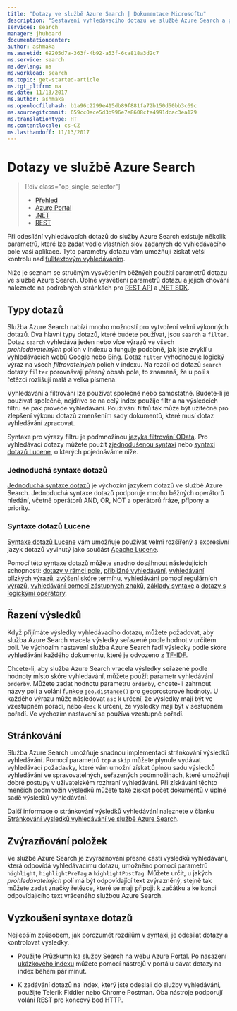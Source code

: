 ```yaml
---
title: "Dotazy ve službě Azure Search | Dokumentace Microsoftu"
description: "Sestavení vyhledávacího dotazu ve službě Azure Search a použití parametrů hledání k filtrování a řazení výsledků vyhledávání."
services: search
manager: jhubbard
documentationcenter: 
author: ashmaka
ms.assetid: 69205d7a-363f-4b92-a53f-6ca818a3d2c7
ms.service: search
ms.devlang: na
ms.workload: search
ms.topic: get-started-article
ms.tgt_pltfrm: na
ms.date: 11/13/2017
ms.author: ashmaka
ms.openlocfilehash: b1a96c2299e415db89f881fa72b150d50bb3c69c
ms.sourcegitcommit: 659cc0ace5d3b996e7e8608cfa4991dcac3ea129
ms.translationtype: HT
ms.contentlocale: cs-CZ
ms.lasthandoff: 11/13/2017
---
```

# <a name="queries-in-azure-search"></a>Dotazy ve službě Azure Search
> [!div class="op_single_selector"]
> * [Přehled](search-query-overview.md)
> * [Azure Portal](search-explorer.md)
> * [.NET](search-query-dotnet.md)
> * [REST](search-query-rest-api.md)
> 
> 

Při odesílání vyhledávacích dotazů do služby Azure Search existuje několik parametrů, které lze zadat vedle vlastních slov zadaných do vyhledávacího pole vaší aplikace. Tyto parametry dotazu vám umožňují získat větší kontrolu nad [fulltextovým vyhledáváním](search-lucene-query-architecture.md).

Níže je seznam se stručným vysvětlením běžných použití parametrů dotazu ve službě Azure Search. Úplné vysvětlení parametrů dotazu a jejich chování naleznete na podrobných stránkách pro [REST API](https://docs.microsoft.com/rest/api/searchservice/Search-Documents) a [.NET SDK](https://docs.microsoft.com/dotnet/api/microsoft.azure.search.models.searchparameters#microsoft_azure_search_models_searchparameters#properties_summary).

## <a name="types-of-queries"></a>Typy dotazů
Služba Azure Search nabízí mnoho možností pro vytvoření velmi výkonných dotazů. Dva hlavní typy dotazů, které budete používat, jsou `search` a `filter`. Dotaz `search` vyhledává jeden nebo více výrazů ve všech *prohledávatelných* polích v indexu a funguje podobně, jak jste zvyklí u vyhledávacích webů Google nebo Bing. Dotaz `filter` vyhodnocuje logický výraz na všech *filtrovatelných* polích v indexu. Na rozdíl od dotazů `search` dotazy `filter` porovnávají přesný obsah pole, to znamená, že u polí s řetězci rozlišují malá a velká písmena.

Vyhledávání a filtrování lze používat společně nebo samostatně. Budete-li je používat společně, nejdříve se na celý index použije filtr a na výsledcích filtru se pak provede vyhledávání. Používání filtrů tak může být užitečné pro zlepšení výkonu dotazů zmenšením sady dokumentů, které musí dotaz vyhledávání zpracovat.

Syntaxe pro výrazy filtru je podmnožinou [jazyka filtrování OData](https://docs.microsoft.com/rest/api/searchservice/OData-Expression-Syntax-for-Azure-Search). Pro vyhledávací dotazy můžete použít [zjednodušenou syntaxi](https://docs.microsoft.com/rest/api/searchservice/Simple-query-syntax-in-Azure-Search) nebo [syntaxi dotazů Lucene](https://docs.microsoft.com/rest/api/searchservice/Lucene-query-syntax-in-Azure-Search), o kterých pojednáváme níže.

### <a name="simple-query-syntax"></a>Jednoduchá syntaxe dotazů
[Jednoduchá syntaxe dotazů](https://docs.microsoft.com/rest/api/searchservice/Simple-query-syntax-in-Azure-Search) je výchozím jazykem dotazů ve službě Azure Search. Jednoduchá syntaxe dotazů podporuje mnoho běžných operátorů hledání, včetně operátorů AND, OR, NOT a operátorů fráze, přípony a priority.

### <a name="lucene-query-syntax"></a>Syntaxe dotazů Lucene
[Syntaxe dotazů Lucene](https://docs.microsoft.com/rest/api/searchservice/Lucene-query-syntax-in-Azure-Search) vám umožňuje používat velmi rozšířený a expresivní jazyk dotazů vyvinutý jako součást [Apache Lucene](https://lucene.apache.org/core/4_10_2/queryparser/org/apache/lucene/queryparser/classic/package-summary.html).

Pomocí této syntaxe dotazů můžete snadno dosáhnout následujících schopností: [dotazy v rámci pole](https://docs.microsoft.com/rest/api/searchservice/Lucene-query-syntax-in-Azure-Search#bkmk_fields), [přibližné vyhledávání](https://docs.microsoft.com/rest/api/searchservice/Lucene-query-syntax-in-Azure-Search#bkmk_fuzzy), [vyhledávání blízkých výrazů](https://docs.microsoft.com/rest/api/searchservice/Lucene-query-syntax-in-Azure-Search#bkmk_proximity), [zvýšení skóre termínu](https://docs.microsoft.com/rest/api/searchservice/Lucene-query-syntax-in-Azure-Search#bkmk_termboost), [vyhledávání pomocí regulárních výrazů](https://docs.microsoft.com/rest/api/searchservice/Lucene-query-syntax-in-Azure-Search#bkmk_regex), [vyhledávání pomocí zástupných znaků](https://docs.microsoft.com/rest/api/searchservice/Lucene-query-syntax-in-Azure-Search#bkmk_wildcard), [základy syntaxe](https://docs.microsoft.com/rest/api/searchservice/Lucene-query-syntax-in-Azure-Search#bkmk_syntax) a [dotazy s logickými operátory](https://docs.microsoft.com/rest/api/searchservice/Lucene-query-syntax-in-Azure-Search#bkmk_boolean).

## <a name="ordering-results"></a>Řazení výsledků
Když přijímáte výsledky vyhledávacího dotazu, můžete požadovat, aby služba Azure Search vracela výsledky seřazené podle hodnot v určitém poli. Ve výchozím nastavení služba Azure Search řadí výsledky podle skóre vyhledávání každého dokumentu, které je odvozeno z [TF-IDF](https://en.wikipedia.org/wiki/Tf%E2%80%93idf).

Chcete-li, aby služba Azure Search vracela výsledky seřazené podle hodnoty místo skóre vyhledávání, můžete použít parametr vyhledávání `orderby`. Můžete zadat hodnotu parametru `orderby`, chcete-li zahrnout názvy polí a volání [funkce `geo.distance()`](https://docs.microsoft.com/rest/api/searchservice/OData-Expression-Syntax-for-Azure-Search) pro geoprostorové hodnoty. U každého výrazu může následovat `asc` k určení, že výsledky mají být ve vzestupném pořadí, nebo `desc` k určení, že výsledky mají být v sestupném pořadí. Ve výchozím nastavení se používá vzestupné pořadí.

## <a name="paging"></a>Stránkování
Služba Azure Search umožňuje snadnou implementaci stránkování výsledků vyhledávání. Pomocí parametrů `top` a `skip` můžete plynule vydávat vyhledávací požadavky, které vám umožní získat úplnou sadu výsledků vyhledávání ve spravovatelných, seřazených podmnožinách, které umožňují dobré postupy v uživatelském rozhraní vyhledávání. Při získávání těchto menších podmnožin výsledků můžete také získat počet dokumentů v úplné sadě výsledků vyhledávání.

Další informace o stránkování výsledků vyhledávání naleznete v článku [Stránkování výsledků vyhledávání ve službě Azure Search](search-pagination-page-layout.md).

## <a name="hit-highlighting"></a>Zvýrazňování položek
Ve službě Azure Search je zvýrazňování přesné části výsledků vyhledávání, která odpovídá vyhledávacímu dotazu, umožněno pomocí parametrů `highlight`, `highlightPreTag` a `highlightPostTag`. Můžete určit, u jakých *prohledávatelných* polí má být odpovídající text zvýrazněný, stejně tak můžete zadat značky řetězce, které se mají připojit k začátku a ke konci odpovídajícího text vráceného službou Azure Search.

## <a name="try-out-query-syntax"></a>Vyzkoušení syntaxe dotazů

Nejlepším způsobem, jak porozumět rozdílům v syntaxi, je odesílat dotazy a kontrolovat výsledky.

+ Použijte [Průzkumníka služby Search](search-explorer.md) na webu Azure Portal. Po nasazení [ukázkového indexu](search-get-started-portal.md) můžete pomocí nástrojů v portálu dávat dotazy na index během pár minut.

+ K zadávání dotazů na index, který jste odeslali do služby vyhledávání, použijte Telerik Fiddler nebo Chrome Postman. Oba nástroje podporují volání REST pro koncový bod HTTP. 